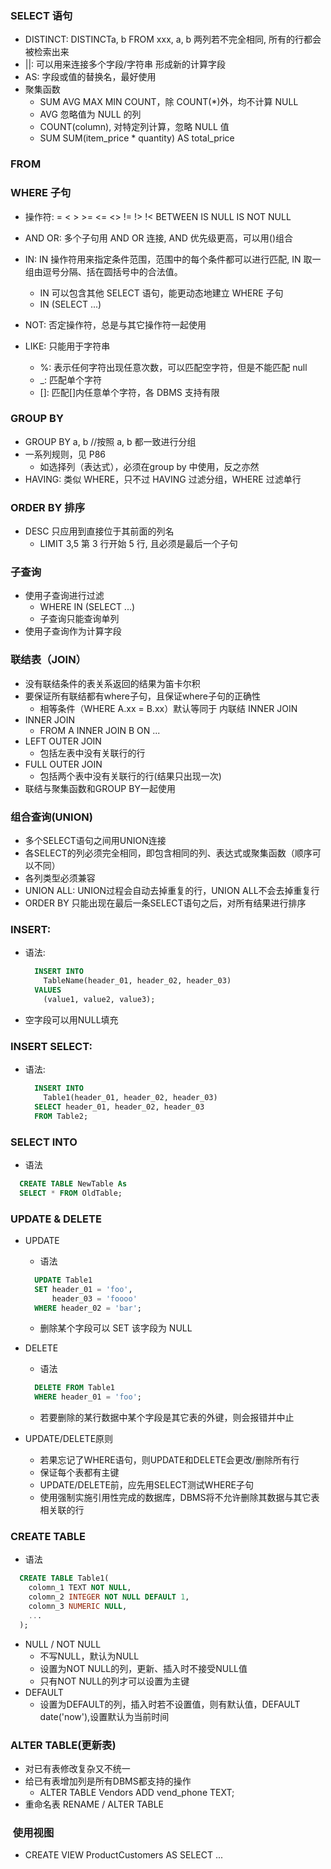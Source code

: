 ### SELECT 语句
  - DISTINCT: DISTINCTa, b FROM xxx, a, b 两列若不完全相同, 所有的行都会被检索出来
  - ||: 可以用来连接多个字段/字符串 形成新的计算字段
  - AS: 字段或值的替换名，最好使用
  - 聚集函数
    - SUM AVG MAX MIN COUNT，除 COUNT(*)外，均不计算 NULL
    - AVG 忽略值为 NULL 的列
    - COUNT(column), 对特定列计算，忽略 NULL 值
    - SUM SUM(item_price * quantity) AS total_price
### FROM
### WHERE 子句
  - 操作符: = < > >= <= <> != !> !< BETWEEN IS NULL IS NOT NULL
  - AND OR: 多个子句用 AND OR 连接, AND 优先级更高，可以用()组合
  - IN: IN 操作符用来指定条件范围，范围中的每个条件都可以进行匹配, IN 取一组由逗号分隔、括在圆括号中的合法值。
    - IN 可以包含其他 SELECT 语句，能更动态地建立 WHERE 子句
    - IN (SELECT ...)

  - NOT: 否定操作符，总是与其它操作符一起使用
  - LIKE: 只能用于字符串
    - %: 表示任何字符出现任意次数，可以匹配空字符，但是不能匹配 null
    - _: 匹配单个字符
    - []: 匹配[]内任意单个字符，各 DBMS 支持有限
### GROUP BY
  - GROUP BY a, b //按照 a, b 都一致进行分组
  - 一系列规则，见 P86
    - 如选择列（表达式），必须在group by 中使用，反之亦然
  - HAVING: 类似 WHERE，只不过 HAVING 过滤分组，WHERE 过滤单行
### ORDER BY 排序

  - DESC 只应用到直接位于其前面的列名
	- LIMIT 3,5 第 3 行开始 5 行, 且必须是最后一个子句

### 子查询
  - 使用子查询进行过滤
    - WHERE IN (SELECT ...)
    - 子查询只能查询单列
  - 使用子查询作为计算字段

### 联结表（JOIN）
  - 没有联结条件的表关系返回的结果为笛卡尔积
  - 要保证所有联结都有where子句，且保证where子句的正确性
    - 相等条件（WHERE A.xx = B.xx）默认等同于 内联结 INNER JOIN
  - INNER JOIN
    - FROM A INNER JOIN B ON ...
  - LEFT OUTER JOIN
    - 包括左表中没有关联行的行
  - FULL OUTER JOIN
    - 包括两个表中没有关联行的行(结果只出现一次)
  - 联结与聚集函数和GROUP BY一起使用
### 组合查询(UNION)
  - 多个SELECT语句之间用UNION连接
  - 各SELECT的列必须完全相同，即包含相同的列、表达式或聚集函数（顺序可以不同）
  - 各列类型必须兼容
  - UNION ALL: UNION过程会自动去掉重复的行，UNION ALL不会去掉重复行
  - ORDER BY 只能出现在最后一条SELECT语句之后，对所有结果进行排序

### INSERT:
  - 语法: 
    ```sql
      INSERT INTO
        TableName(header_01, header_02, header_03)
      VALUES
        (value1, value2, value3);
    ```
  - 空字段可以用NULL填充

### INSERT SELECT:
  - 语法:
    ```sql
      INSERT INTO
        Table1(header_01, header_02, header_03)
      SELECT header_01, header_02, header_03
      FROM Table2;
    ```
### SELECT INTO
  - 语法
  ```sql
    CREATE TABLE NewTable As
    SELECT * FROM OldTable;
  ```

### UPDATE & DELETE
  - UPDATE
    - 语法
    ```sql
      UPDATE Table1
      SET header_01 = 'foo',
          header_03 = 'foooo'
      WHERE header_02 = 'bar';
    ```
    - 删除某个字段可以 SET 该字段为 NULL

  - DELETE
    - 语法
    ```sql
      DELETE FROM Table1
      WHERE header_01 = 'foo';
    ```
    - 若要删除的某行数据中某个字段是其它表的外键，则会报错并中止

  - UPDATE/DELETE原则
    - 若果忘记了WHERE语句，则UPDATE和DELETE会更改/删除所有行
    - 保证每个表都有主键
    - UPDATE/DELETE前，应先用SELECT测试WHERE子句
    - 使用强制实施引用性完成的数据库，DBMS将不允许删除其数据与其它表相关联的行

### CREATE TABLE
  - 语法
  ```sql
    CREATE TABLE Table1(
      colomn_1 TEXT NOT NULL,
      colomn_2 INTEGER NOT NULL DEFAULT 1,
      colomn_3 NUMERIC NULL,
      ...
    );
  ```
  - NULL / NOT NULL
    - 不写NULL，默认为NULL
    - 设置为NOT NULL的列，更新、插入时不接受NULL值
    - 只有NOT NULL的列才可以设置为主键
  - DEFAULT
    - 设置为DEFAULT的列，插入时若不设置值，则有默认值，DEFAULT date('now'),设置默认为当前时间
### ALTER TABLE(更新表)
  - 对已有表修改复杂又不统一
  - 给已有表增加列是所有DBMS都支持的操作
    - ALTER TABLE Vendors 
      ADD vend_phone TEXT; 
  - 重命名表 RENAME / ALTER TABLE

###  使用视图
  - CREATE VIEW ProductCustomers AS SELECT ...